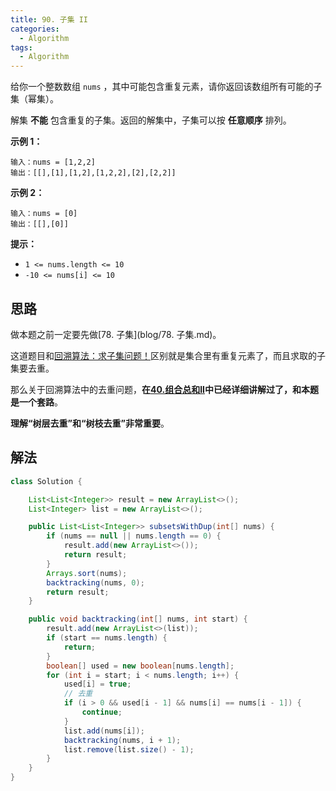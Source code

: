 ```yaml
---
title: 90. 子集 II
categories:
  - Algorithm
tags:
  - Algorithm
---
```


给你一个整数数组 `nums` ，其中可能包含重复元素，请你返回该数组所有可能的子集（幂集）。

解集 **不能** 包含重复的子集。返回的解集中，子集可以按 **任意顺序** 排列。

**示例 1：**

```
输入：nums = [1,2,2]
输出：[[],[1],[1,2],[1,2,2],[2],[2,2]]
```

**示例 2：**

```
输入：nums = [0]
输出：[[],[0]]
```

**提示：**

- `1 <= nums.length <= 10`
- `-10 <= nums[i] <= 10`

## 思路

做本题之前一定要先做[78. 子集](blog/78. 子集.md)。

这道题目和[回溯算法：求子集问题！](https://mp.weixin.qq.com/s/NNRzX-vJ_pjK4qxohd_LtA)区别就是集合里有重复元素了，而且求取的子集要去重。

那么关于回溯算法中的去重问题，**在[40.组合总和II](https://mp.weixin.qq.com/s/_1zPYk70NvHsdY8UWVGXmQ)中已经详细讲解过了，和本题是一个套路**。

**理解“树层去重”和“树枝去重”非常重要**。

## 解法

```java
class Solution {

    List<List<Integer>> result = new ArrayList<>();
    List<Integer> list = new ArrayList<>();

    public List<List<Integer>> subsetsWithDup(int[] nums) {
        if (nums == null || nums.length == 0) {
            result.add(new ArrayList<>());
            return result;
        }
        Arrays.sort(nums);
        backtracking(nums, 0);
        return result;
    }

    public void backtracking(int[] nums, int start) {
        result.add(new ArrayList<>(list));
        if (start == nums.length) {
            return;
        }
        boolean[] used = new boolean[nums.length];
        for (int i = start; i < nums.length; i++) {
            used[i] = true;
            // 去重
            if (i > 0 && used[i - 1] && nums[i] == nums[i - 1]) {
                continue;
            }
            list.add(nums[i]);
            backtracking(nums, i + 1);
            list.remove(list.size() - 1);
        }
    }
}
```

